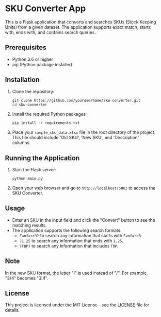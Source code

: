 # SKU Converter App

This is a Flask application that converts and searches SKUs (Stock Keeping Units) from a given dataset. The application supports exact match, starts with, ends with, and contains search queries.

## Prerequisites

- Python 3.6 or higher
- pip (Python package installer)

## Installation

1. Clone the repository:

    ```bash
    git clone https://github.com/yourusername/sku-converter.git
    cd sku-converter
    ```

2. Install the required Python packages:

    ```bash
    pip install -r requirements.txt
    ```

3. Place your `sample_sku_data.xlsx` file in the root directory of the project. This file should include 'Old SKU', 'New SKU', and 'Description' columns.

## Running the Application

1. Start the Flask server:

    ```bash
    python main.py
    ```

2. Open your web browser and go to `http://localhost:5003` to access the SKU Converter.

## Usage

- Enter an SKU in the input field and click the "Convert" button to see the matching results.
- The application supports the following search formats:
    - `Fanfare3?` to search any information that starts with `Fanfare3`.
    - `?1.25` to search any information that ends with `1.25`.
    - `?TOP?` to search any information that includes `TOP`.

## Note

In the new SKU format, the letter "l" is used instead of "/". For example, "3/4" becomes "3l4".

## License

This project is licensed under the MIT License - see the [LICENSE](LICENSE) file for details.
